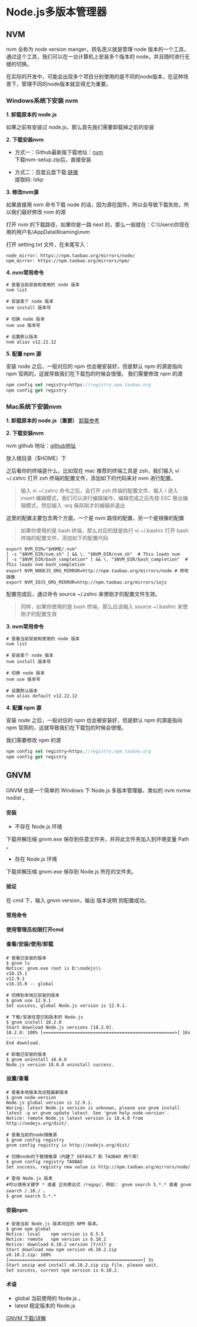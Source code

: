 # Node.js多版本管理器

## NVM
nvm 全称为 node version manger，顾名思义就是管理 node 版本的一个工具，通过这个工具，我们可以在一台计算机上安装多个版本的 node，并且随时进行无缝的切换。

在实际的开发中，可能会出现多个项目分别使用的是不同的node版本，在这种场景下，管理不同的node版本就显得尤为重要。


### Windows系统下安装 nvm
**1.  卸载原本的 node.js**

如果之前有安装过 node.js，那么首先我们需要卸载掉之前的安装



**2. 下载安装nvm**  
- 方式一：Github最新版下载地址：[nvm](https://github.com/coreybutler/nvm-windows/releases)  
下载nvm-setup.zip后，直接安装

- 方式二：百度云盘下载:[链接]( https://pan.baidu.com/s/1e3wjTxL3oQpnD6vbinpHeg)  
提取码: lzkp


**3. 修改nvm源**

如果直接用 nvm 命令下载 node 的话，因为源在国外，所以会导致下载失败，所以我们最好修改 nvm 的源

打开 nvm 的下载路径，如果你是一路 next 的，那么一般就在：C:\Users\你现在用的用户名\AppData\Roaming\nvm

打开 setting.txt 文件，在末尾写入：

```shell
node_mirror: https://npm.taobao.org/mirrors/node/
npm_mirror: https://npm.taobao.org/mirrors/npm/
```

**4. nvm常用命令**

```shell
# 查看当前安装和使用的 node 版本
nvm list

# 安装某个 node 版本
nvm install 版本号

# 切换 node 版本
nvm use 版本号

# 设置默认版本
nvm alias v12.22.12
```

**5. 配置 npm 源**

安装 node 之后，一般对应的 npm 也会被安装好，但是默认 npm 的源是指向 npm 官网的，这就导致我们在下载包的时候会很慢。
我们需要修改 npm 的源

```js
npm config set registry=https://registry.npm.taobao.org
npm config get registry
```


### Mac系统下安装nvm
**1.  卸载原本的 node.js（重要）**
[卸载参考](https://blog.csdn.net/huangpb123/article/details/120248002)



**2. 下载安装nvm**

nvm github 地址：[github地址](https://github.com/nvm-sh/nvm)

放入根目录（$HOME）下

之后看你的终端是什么，比如现在 mac 推荐的终端工具是 zsh，我们输入 vi ~/.zshrc 打开 zsh 终端的配置文件，添加如下的代码来对 nvm 进行配置。

> 输入 vi ~/.zshrc 命令之后，会打开 zsh 终端的配置文件，输入 i 进入 insert 编辑模式，我们可以进行编辑操作，编辑完成之后先按 ESC 推出编辑模式，然后输入 :wq 保存刚才的编辑并退出

这里的配置主要包含两个方面，一个是 nvm 路径的配置，另一个是镜像的配置

> 如果你使用的是 bash 终端，那么对应的就是执行 vi ~/.bashrc 打开 bash 终端的配置文件，添加如下的配置代码

```shell
export NVM_DIR="$HOME/.nvm"
[ -s "$NVM_DIR/nvm.sh" ] && \. "$NVM_DIR/nvm.sh"  # This loads nvm
[ -s "$NVM_DIR/bash_completion" ] && \. "$NVM_DIR/bash_completion"  # This loads nvm bash_completion
export NVM_NODEJS_ORG_MIRROR=http://npm.taobao.org/mirrors/node # 修改镜像
export NVM_IOJS_ORG_MIRROR=http://npm.taobao.org/mirrors/iojs
```

配置完成后，通过命令 source ~/.zshrc 来使刚才的配置文件生效。

> 同样，如果你使用的是 bash 终端，那么应该输入 source ~/.bashrc 来使刚才的配置生效



**3. nvm常用命令**

```shell
# 查看当前安装和使用的 node 版本
nvm list

# 安装某个 node 版本
nvm install 版本号

# 切换 node 版本
nvm use 版本号

# 设置默认版本
nvm alias default v12.22.12
```



**4. 配置 npm 源**

安装 node 之后，一般对应的 npm 也会被安装好，但是默认 npm 的源是指向 npm 官网的，这就导致我们在下载包的时候会很慢。

我们需要修改 npm 的源

```js
npm config set registry=https://registry.npm.taobao.org
npm config get registry
```


## GNVM
GNVM 也是一个简单的 Windows 下 Node.js 多版本管理器，类似的 nvm nvmw nodist 。

#### 安装
- 不存在 Node.js 环境

下载并解压缩 gnvm.exe 保存到任意文件夹，并将此文件夹加入到环境变量 Path 。

- 存在 Node.js 环境

下载并解压缩 gnvm.exe 保存到 Node.js 所在的文件夹。

#### 验证
在 cmd 下，输入 gnvm version，输出 版本说明 则配置成功。


#### 常用命令
**使用管理员权限打开cmd**

#### 查看/安装/使用/卸载
```shell
# 查看已安装的版本
$ gnvm ls
Notice: gnvm.exe root is D:\nodejs\\
v10.15.1
v12.9.1
v16.15.0 -- global

# 切换到本地已安装的版本
$ gnvm use 12.9.1
Set success, global Node.js version is 12.9.1.

# 下载/安装任意已知版本的 Node.js
$ gnvm install 18.2.0 
Start download Node.js versions [18.2.0].
18.2.0: 100% [==================================================>] 16s
--------
End download.

# 卸载已安装的版本
$ gnvm uninstall 10.0.0
Node.js version 10.0.0 uninstall success.
```

#### 设置/查看
```shell
# 查看本地版本及远程最新版本
$ gnvm node-version
Node.js global version is 12.9.1.
Waring: latest Node.js version is unknown, please use gnvm install latest -g or gnvm update latest. See 'gnvm help node-version'.
Notice: remote Node.js latest version is 18.4.0 from http://nodejs.org/dist/.

# 查看当前的node镜像源
$ gnvm config registry
gnvm config registry is http://nodejs.org/dist/

# 切换node的下载镜像源（内建了 DEFAULT 和 TAOBAO 两个库）
$ gnvm config registry TAOBAO
Set success, registry new value is http://npm.taobao.org/mirrors/node/

# 查询 Node.js 版本
#可以使用关键字 * 或者 正则表达式 /regxp/，例如： gnvm search 5.*.* 或者 gnvm search /.10./ 。
$ gnvm search 5.*.*
```

#### 安装npm
```shell
# 安装当前 Node.js 版本对应的 NPM 版本。
$ gnvm npm global
Notice: local    npm version is 8.5.5
Notice: remote   npm version is 6.10.2
Notice: download 6.10.2 version [Y/n]? y
Start download new npm version v6.10.2.zip
v6.10.2.zip: 100% [==================================================>] 3s
Start unzip and install v6.10.2.zip zip file, please wait.
Set success, current npm version is 6.10.2.
```

#### 术语
- global 当前使用的 Node.js 。
- latest 稳定版本的 Node.js 

[GNVM 下载/详解](https://github.com/kenshin/gnvm)